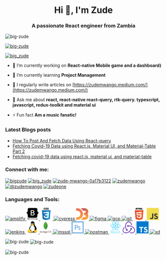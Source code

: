 <h1 align="center">Hi 👋, I'm Zude</h1>
<h3 align="center">A passionate React engineer from Zambia</h3>

<p align="left"> <img src="https://komarev.com/ghpvc/?username=big-zude&label=Profile%20views&color=0e75b6&style=flat" alt="big-zude" /> </p>

<p align="left"> <a href="https://github.com/ryo-ma/github-profile-trophy"><img src="https://github-profile-trophy.vercel.app/?username=big-zude" alt="big-zude" /></a> </p>

<p align="left"> <a href="https://twitter.com/big_zude" target="blank"><img src="https://img.shields.io/twitter/follow/big_zude?logo=twitter&style=for-the-badge" alt="big_zude" /></a> </p>

- 🔭 I’m currently working on **React-native Mobile game and a dashboard)**

- 🌱 I’m currently learning **Project Management**

- 📝 I regularly write articles on [https://zudemwango.medium.com/](https://zudemwango.medium.com/)

- 💬 Ask me about **react, react-native react-query, rtk-query. typescript, javascript, redux-toolkit and material ui**

- ⚡ Fun fact **Am a music fanatic!**

### Latest Blogs posts
<!-- BLOG-POST-LIST:START -->
- [How To Post And Fetch Data Using React-query](https://medium.com/analytics-vidhya/how-to-post-and-fetch-data-using-react-query-4c3280c0ef96?source=rss-1b96652b428a------2)
- [Fetching Covid-19 Data using React.js, Material UI, and Material-Table Part 2](https://medium.com/analytics-vidhya/fetching-covid-19-data-using-react-js-material-ui-and-material-table-part-2-8a1f88a954ba?source=rss-1b96652b428a------2)
- [Fetching covid-19 data using react.js, material ui, and material-table](https://zudemwango.medium.com/fetching-covid-19-data-using-react-js-material-ui-and-material-table-d41314706b59?source=rss-1b96652b428a------2)
<!-- BLOG-POST-LIST:END -->

<h3 align="left">Connect with me:</h3>
<p align="left">
<a href="https://dev.to/bigzude" target="blank"><img align="center" src="https://cdn.jsdelivr.net/npm/simple-icons@3.0.1/icons/dev-dot-to.svg" alt="bigzude" height="30" width="40" /></a>
<a href="https://twitter.com/Yasuke_Zu" target="blank"><img align="center" src="https://raw.githubusercontent.com/rahuldkjain/github-profile-readme-generator/master/src/images/icons/Social/twitter.svg" alt="big_zude" height="30" width="40" /></a>
<a href="https://linkedin.com/in/zude-mwango-0a17b3122" target="blank"><img align="center" src="https://raw.githubusercontent.com/rahuldkjain/github-profile-readme-generator/master/src/images/icons/Social/linked-in-alt.svg" alt="zude-mwango-0a17b3122" height="30" width="40" /></a>
<a href="https://www.behance.net/zudemwango" target="blank"><img align="center" src="https://raw.githubusercontent.com/rahuldkjain/github-profile-readme-generator/master/src/images/icons/Social/behance.svg" alt="zudemwango" height="30" width="40" /></a>
<a href="https://medium.com/@zudemwango" target="blank"><img align="center" src="https://raw.githubusercontent.com/rahuldkjain/github-profile-readme-generator/master/src/images/icons/Social/medium.svg" alt="@zudemwango" height="30" width="40" /></a>
<a href="https://www.leetcode.com/zudeone" target="blank"><img align="center" src="https://raw.githubusercontent.com/rahuldkjain/github-profile-readme-generator/master/src/images/icons/Social/leet-code.svg" alt="zudeone" height="30" width="40" /></a>
</p>

<h3 align="left">Languages and Tools:</h3>
<p align="left"> <a href="https://aws.amazon.com/amplify/" target="_blank"> <img src="https://docs.amplify.aws/assets/logo-dark.svg" alt="amplify" width="40" height="40"/> </a> <a href="https://getbootstrap.com" target="_blank"> <img src="https://raw.githubusercontent.com/devicons/devicon/master/icons/bootstrap/bootstrap-plain-wordmark.svg" alt="bootstrap" width="40" height="40"/> </a> <a href="https://www.w3schools.com/css/" target="_blank"> <img src="https://raw.githubusercontent.com/devicons/devicon/master/icons/css3/css3-original-wordmark.svg" alt="css3" width="40" height="40"/> </a> <a href="https://www.cypress.io" target="_blank"> <img src="https://raw.githubusercontent.com/simple-icons/simple-icons/6e46ec1fc23b60c8fd0d2f2ff46db82e16dbd75f/icons/cypress.svg" alt="cypress" width="40" height="40"/> </a> <a href="https://d3js.org/" target="_blank"> <img src="https://raw.githubusercontent.com/devicons/devicon/master/icons/d3js/d3js-original.svg" alt="d3js" width="40" height="40"/> </a> <a href="https://www.figma.com/" target="_blank"> <img src="https://www.vectorlogo.zone/logos/figma/figma-icon.svg" alt="figma" width="40" height="40"/> </a> <a href="https://cloud.google.com" target="_blank"> <img src="https://www.vectorlogo.zone/logos/google_cloud/google_cloud-icon.svg" alt="gcp" width="40" height="40"/> </a> <a href="https://git-scm.com/" target="_blank"> <img src="https://www.vectorlogo.zone/logos/git-scm/git-scm-icon.svg" alt="git" width="40" height="40"/> </a> <a href="https://www.w3.org/html/" target="_blank"> <img src="https://raw.githubusercontent.com/devicons/devicon/master/icons/html5/html5-original-wordmark.svg" alt="html5" width="40" height="40"/> </a> <a href="https://developer.mozilla.org/en-US/docs/Web/JavaScript" target="_blank"> <img src="https://raw.githubusercontent.com/devicons/devicon/master/icons/javascript/javascript-original.svg" alt="javascript" width="40" height="40"/> </a> <a href="https://www.jenkins.io" target="_blank"> <img src="https://www.vectorlogo.zone/logos/jenkins/jenkins-icon.svg" alt="jenkins" width="40" height="40"/> </a> <a href="https://www.linux.org/" target="_blank"> <img src="https://raw.githubusercontent.com/devicons/devicon/master/icons/linux/linux-original.svg" alt="linux" width="40" height="40"/> </a> <a href="https://www.mongodb.com/" target="_blank"> <img src="https://raw.githubusercontent.com/devicons/devicon/master/icons/mongodb/mongodb-original-wordmark.svg" alt="mongodb" width="40" height="40"/> </a> <a href="https://www.microsoft.com/en-us/sql-server" target="_blank"> <img src="https://www.svgrepo.com/show/303229/microsoft-sql-server-logo.svg" alt="mssql" width="40" height="40"/> </a> <a href="https://www.photoshop.com/en" target="_blank"> <img src="https://raw.githubusercontent.com/devicons/devicon/master/icons/photoshop/photoshop-line.svg" alt="photoshop" width="40" height="40"/> </a> <a href="https://postman.com" target="_blank"> <img src="https://www.vectorlogo.zone/logos/getpostman/getpostman-icon.svg" alt="postman" width="40" height="40"/> </a> <a href="https://reactjs.org/" target="_blank"> <img src="https://raw.githubusercontent.com/devicons/devicon/master/icons/react/react-original-wordmark.svg" alt="react" width="40" height="40"/> </a> <a href="https://redux.js.org" target="_blank"> <img src="https://raw.githubusercontent.com/devicons/devicon/master/icons/redux/redux-original.svg" alt="redux" width="40" height="40"/> </a> <a href="https://www.typescriptlang.org/" target="_blank"> <img src="https://raw.githubusercontent.com/devicons/devicon/master/icons/typescript/typescript-original.svg" alt="typescript" width="40" height="40"/> </a> <a href="https://www.adobe.com/products/xd.html" target="_blank"> <img src="https://cdn.worldvectorlogo.com/logos/adobe-xd.svg" alt="xd" width="40" height="40"/> </a> </p>


<p><img align="left" src="https://github-readme-stats.vercel.app/api/top-langs?username=big-zude&show_icons=true&locale=en&layout=compact" alt="big-zude" /></p>

<p>&nbsp;<img align="center" src="https://github-readme-stats.vercel.app/api?username=big-zude&show_icons=true&locale=en" alt="big-zude" /></p>

<p><img align="center" src="https://github-readme-streak-stats.herokuapp.com/?user=big-zude&" alt="big-zude" /></p>

